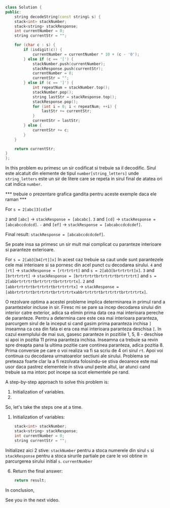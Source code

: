 ```cpp
class Solution {
public:
    string decodeString(const string& s) {
    stack<int> stackNumber;
    stack<string> stackResponse;
    int currentNumber = 0;
    string currentStr = "";

    for (char c : s) {
        if (isdigit(c)) {
            currentNumber = currentNumber * 10 + (c - '0');
        } else if (c == '[') {
            stackNumber.push(currentNumber);
            stackResponse.push(currentStr);
            currentNumber = 0;
            currentStr = "";
        } else if (c == ']') {
            int repeatNum = stackNumber.top();
            stackNumber.pop();
            string lastStr = stackResponse.top();
            stackResponse.pop();
            for (int i = 0; i < repeatNum; ++i) {
                lastStr += currentStr;
            }
            currentStr = lastStr;
        } else {
            currentStr += c;
        }
    }

    return currentStr;
}
};
```

In this problem eu primesc un sir codificat si trebuie sa il decodific.
Sirul este alcatuit din elemente de tipul `number[string_letters]` unde `string_letters` este un sir de litere care se repeta in sirul final de atatea ori cat indica `number`.

*** trebuie o prezentare grafica gandita pentru aceste exemple daca ele raman ***

For `s = 2[abc]3[cd]ef`

`2` and `[abc]` → `stackResponse = [abcabc]`.
`3` and `[cd]` → `stackResponse = [abcabccdcdcd]`.
`-` and `[ef]` → `stackResponse = [abcabccdcdcdef]`.

Final result: `stackResponse = [abcabccdcdcdef]`.

Se poate insa sa primesc un sir mult mai complicat cu paranteze interioare si paranteze exterioare.

For `s = 2[ab3[b4[rt]]x]`
In acest caz trebuie sa caut unde sunt parantezele cele mai interioare si sa pornesc din acel punct cu decodarea sirului.
`4` and `[rt]` → `stackResponse = [rtrtrtrt]` and `s = 2[ab3[brtrtrtrt]x]`.
`3` and `[brtrtrtrt]` → `stackResponse = [brtrtrtrtbrtrtrtrtbrtrtrtrt]` and `s = 2[abbrtrtrtrtbrtrtrtrtbrtrtrtrtx]`.
`2` and `[abbrtrtrtrtbrtrtrtrtbrtrtrtrtx]` → `stackResponse = [abbrtrtrtrtbrtrtrtrtbrtrtrtrtxabbrtrtrtrtbrtrtrtrtbrtrtrtrtx]`.

O rezolvare optima a acestei probleme implica determinarea in primul rand a parantezelor incluse in sir.
Firesc mi se pare sa incep decodarea sirului din interior catre exterior, adica sa elimin prima data cea mai interioara pereche de paranteze.
Pentru a determina care este cea mai interioara paranteza, parcurgem sirul de la inceput si cand gasim prima paranteza inchisa `]` inseamna ca cea din fata ei era cea mai interioara paranteza deschisa `[`.
In cazul exemplului de mai sus, gasesc paranteze in pozitiile 1, 5, 8 - deschise si apoi in pozitia 11 prima paranteza inchisa. Inseamna ca trebuie sa revin spre dreapta pana la ultima pozitie care continea paranteza, adica pozitia 8.
Prima conversie pe care o voi realiza va fi sa scriu de 4 ori sirul `rt`. Apoi voi continua cu decodarea urmatoarelor sectiuni ale sirului.
Problema se preteaza foarte clar la a fi rezolvata folosindu-se stiva deoarece este mai usor daca pastrez elementele in stiva unul peste altul, iar atunci cand trebuie sa ma intorc pot incepe sa scot elementele pe rand.








A step-by-step approach to solve this problem is:

1. Initialization of variables.
2.

So, let's take the steps one at a time.
1. Initialization of variables:

```cpp
    stack<int> stackNumber;
    stack<string> stackResponse;
    int currentNumber = 0;
    string currentStr = "";
```

Initializez aici 2 stive: `stackNumber` pentru a stoca numerele din sirul `s` si `stackResponse` pentru a stoca sirurile partiale pe care le voi obtine in parcurgerea sirului initial `s`.
`currentNumber`


6. Return the final answer:

```cpp
    return result;
```




In conclusion,

See you in the next video.


